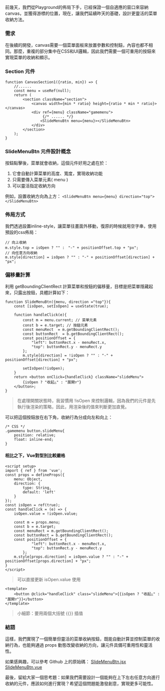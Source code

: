 前幾天，我們從Playground的佈局下手，已經保證一個自適應的窗口來容納canvas，並獲得游標的位置，現在，讓我們延續昨天的基礎，設計更靈活的菜單收納方法。

### 需求
在後續的開發，canvas需要一個菜單面板來放置參數和控制鈕，內容也都不相同。那麼，重複的部分集中在CSS和UI邏輯，因此我們需要一個可重用的按鈕來實現菜單的收納和顯示。

### Section 元件
```
function CanvasSection1({ratio, min}) => {
    //......
    const menu = useRef(null);
    return (
        <section className="section">
            <canvas width={min * ratio} height={ratio * min * ratio}></canvas>
            <div ref={menu} className="gamemenu">
                 {/* ...... */}
                <SlideMenuBtn menu={menu}></SlideMenuBtn>
            </div>
        </section>
    );
}
```

### SlideMenuBtn 元件設計概念
按鈕點擊後，菜單就會收納，這個元件好用之處在於：
1. 它會自動計算菜單的高度、寬度，實現收納功能
2. 只需要傳入菜單元素( menu )
3. 可以靈活指定收納方向

例如，設置收納方向為上方：
```<SlideMenuBtn menu={menu} direction="top"></SlideMenuBtn>```

### 佈局方式
我們透過設置inline-style，讓菜單往畫面外移動，復原的時候就用空字串，使用預設的css佈局：
```
// 向上收納
m.style.top = isOpen ? "" :　"-" + positionOffset.top + "px";
// 向任意方向收納
m.style[direction] = isOpen ? "" : "-" + positionOffset[direction] + "px";
```

### 偏移量計算
利用 getBoundingClientRect 計算菜單和按鈕的偏移量，目標是把菜單隱藏起來，只露出按鈕，具體計算如下：
```
function SlideMenuBtn({menu, direction ="top"}){
    const [isOpen, setIsOpen] = useState(true);

    function handleClick(e){
        const m = menu.current; // 菜單元素
        const b = e.target; // 按鈕元素
        const menuRect  = m.getBoundingClientRect();
        const buttonRect  = b.getBoundingClientRect();
        const positionOffset = {
            "left": buttonRect.x - menuRect.x,
            "top": buttonRect.y - menuRect.y
        };
        m.style[direction] = !isOpen ? "" : "-" + positionOffset[direction] + "px";

        setIsOpen(!isOpen);
    }
    return <button onClick={handleClick} className="slideMenu">
        {isOpen ? "收起△" : "展開▽"}
    </button>;
}
```
> 在處理開關狀態時，我習慣用 !isOpen 來控制邏輯，因為我們的元件是先執行後渲染的策略，因此，用渲染後的值來判斷更加直覺。

可以把這個按鈕放在右下角，收納行為分成向左和向上：
```
/* CSS */
.gamemenu button.slideMenu{
    position: relative;
    float: inline-end;
}
```

#### 相比之下，Vue對型別比較嚴格
```
<script setup>
import { ref } from 'vue';
const props = defineProps({
    menu: Object,
    direction: {
        type: String,
        default: 'left'
    }
});
const isOpen = ref(true);
const handleClick = (e) => {
    isOpen.value = !isOpen.value;

    const m = props.menu;
    const b = e.target;
    const menuRect = m.getBoundingClientRect();
    const buttonRect = b.getBoundingClientRect();
    const positionOffset = {
            "left": buttonRect.x - menuRect.x,
            "top": buttonRect.y - menuRect.y
        };
    m.style[props.direction] = isOpen.value ? "" : "-" + positionOffset[props.direction] + "px";
}
</script>
```
> 可以直接更新 isOpen.value 使用

```
<template>
    <button @click="handleClick" class="slideMenu">{{isOpen ? "收起△" : "展開▽"}}</button>
</template>
```
> 小細節：要用兩個大括號 {{}} 插值

### 結語
這樣，我們實現了一個簡單但靈活的菜單收納按鈕，既能自動計算並控制菜單的收納行為，也能夠通過 props 動態改變收納的方向，讓元件具備可重用性和靈活性。

如果感興趣，可以參考 Github 上的原始碼：
[SlideMenuBtn.jsx](https://github.com/Jerry-the-potato/vite-deploy/blob/main/src/component/SlideMenuBtn.jsx)
[SlideMenuBtn.vue](https://github.com/Jerry-the-potato/vite-vue/blob/main/src/components/SlideMenuBtn.vue)

最後，留給大家一個思考題：如果我們需要設計一個能夠在上下左右任意方向進行收納的元件，應該如何進行實現？希望這個問題能激發創意，實現更多可能性。